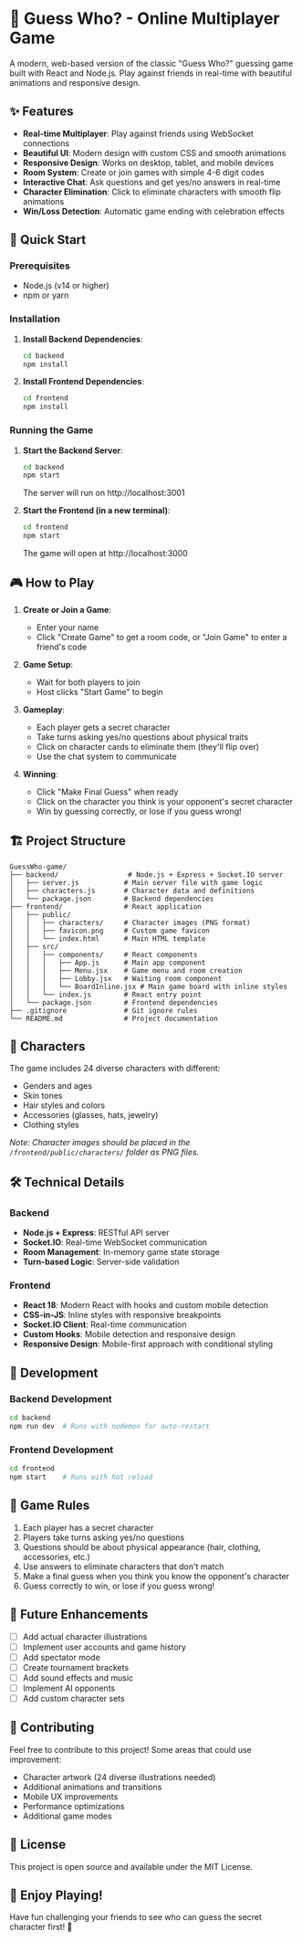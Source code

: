# 🎯 Guess Who? - Online Multiplayer Game

A modern, web-based version of the classic "Guess Who?" guessing game built with React and Node.js. Play against friends in real-time with beautiful animations and responsive design.

## ✨ Features

- **Real-time Multiplayer**: Play against friends using WebSocket connections
- **Beautiful UI**: Modern design with custom CSS and smooth animations
- **Responsive Design**: Works on desktop, tablet, and mobile devices
- **Room System**: Create or join games with simple 4-6 digit codes
- **Interactive Chat**: Ask questions and get yes/no answers in real-time
- **Character Elimination**: Click to eliminate characters with smooth flip animations
- **Win/Loss Detection**: Automatic game ending with celebration effects

## 🚀 Quick Start

### Prerequisites

- Node.js (v14 or higher)
- npm or yarn

### Installation

1. **Install Backend Dependencies**:
   ```bash
   cd backend
   npm install
   ```

2. **Install Frontend Dependencies**:
   ```bash
   cd frontend
   npm install
   ```

### Running the Game

1. **Start the Backend Server**:
   ```bash
   cd backend
   npm start
   ```
   The server will run on http://localhost:3001

2. **Start the Frontend (in a new terminal)**:
   ```bash
   cd frontend
   npm start
   ```
   The game will open at http://localhost:3000

## 🎮 How to Play

1. **Create or Join a Game**:
   - Enter your name
   - Click "Create Game" to get a room code, or "Join Game" to enter a friend's code

2. **Game Setup**:
   - Wait for both players to join
   - Host clicks "Start Game" to begin

3. **Gameplay**:
   - Each player gets a secret character
   - Take turns asking yes/no questions about physical traits
   - Click on character cards to eliminate them (they'll flip over)
   - Use the chat system to communicate

4. **Winning**:
   - Click "Make Final Guess" when ready
   - Click on the character you think is your opponent's secret character
   - Win by guessing correctly, or lose if you guess wrong!

## 🏗️ Project Structure

```
GuessWho-game/
├── backend/                 # Node.js + Express + Socket.IO server
│   ├── server.js           # Main server file with game logic
│   ├── characters.js       # Character data and definitions
│   └── package.json        # Backend dependencies
├── frontend/               # React application
│   ├── public/
│   │   ├── characters/     # Character images (PNG format)
│   │   ├── favicon.png     # Custom game favicon
│   │   └── index.html      # Main HTML template
│   ├── src/
│   │   ├── components/     # React components
│   │   │   ├── App.js      # Main app component
│   │   │   ├── Menu.jsx    # Game menu and room creation
│   │   │   ├── Lobby.jsx   # Waiting room component
│   │   │   └── BoardInline.jsx # Main game board with inline styles
│   │   └── index.js        # React entry point
│   └── package.json        # Frontend dependencies
├── .gitignore              # Git ignore rules
└── README.md               # Project documentation
```

## 🎨 Characters

The game includes 24 diverse characters with different:
- Genders and ages
- Skin tones
- Hair styles and colors
- Accessories (glasses, hats, jewelry)
- Clothing styles

*Note: Character images should be placed in the `/frontend/public/characters/` folder as PNG files.*

## 🛠️ Technical Details

### Backend
- **Node.js + Express**: RESTful API server
- **Socket.IO**: Real-time WebSocket communication
- **Room Management**: In-memory game state storage
- **Turn-based Logic**: Server-side validation

### Frontend
- **React 18**: Modern React with hooks and custom mobile detection
- **CSS-in-JS**: Inline styles with responsive breakpoints
- **Socket.IO Client**: Real-time communication
- **Custom Hooks**: Mobile detection and responsive design
- **Responsive Design**: Mobile-first approach with conditional styling

## 🔧 Development

### Backend Development
```bash
cd backend
npm run dev  # Runs with nodemon for auto-restart
```

### Frontend Development
```bash
cd frontend
npm start    # Runs with hot reload
```

## 📝 Game Rules

1. Each player has a secret character
2. Players take turns asking yes/no questions
3. Questions should be about physical appearance (hair, clothing, accessories, etc.)
4. Use answers to eliminate characters that don't match
5. Make a final guess when you think you know the opponent's character
6. Guess correctly to win, or lose if you guess wrong!

## 🌟 Future Enhancements

- [ ] Add actual character illustrations
- [ ] Implement user accounts and game history
- [ ] Add spectator mode
- [ ] Create tournament brackets
- [ ] Add sound effects and music
- [ ] Implement AI opponents
- [ ] Add custom character sets

## 🤝 Contributing

Feel free to contribute to this project! Some areas that could use improvement:

- Character artwork (24 diverse illustrations needed)
- Additional animations and transitions
- Mobile UX improvements
- Performance optimizations
- Additional game modes

## 📄 License

This project is open source and available under the MIT License.

## 🎉 Enjoy Playing!

Have fun challenging your friends to see who can guess the secret character first! 🎯
